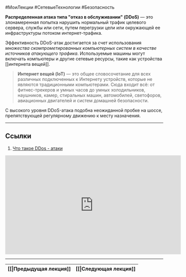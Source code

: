 #МоиЛекции #СетевыеТехнологии #Безопасность 

**Распределенная атака типа "отказ в обслуживании" (DDoS)** — это злонамеренная попытка нарушить нормальный трафик целевого сервера, службы или сети, путем перегрузки цели или окружающей ее инфраструктуры потоком интернет-трафика.

Эффективность DDoS-атак достигается за счет использования *множества скомпрометированных компьютерных систем в качестве источников атакующего трафика*. Используемые машины могут включать компьютеры и другие сетевые ресурсы, такие как устройства [[интернета вещей]].

> **Интернет вещей (IoT)** — это общее словосочетание для всех различных подключенных к Интернету устройств, которые не являются традиционными компьютерами. Сюда входит всё: от фитнес-трекеров и умных часов до умных холодильников, наушников, камер, стиральных машин, автомобилей, светофоров, авиационных двигателей и систем домашней безопасности.

С высокого уровня DDoS-атака подобна неожиданной пробке на шоссе, препятствующей регулярному движению к месту назначения.

---
## Ссылки

1. [Что такое DDos - атаки](https://www.cloudflare.com/learning/ddos/what-is-a-ddos-attack/)


<iframe width="560" height="315" src="https://www.youtube.com/embed/T_iycKFPGEM?si=hD3Eo9D9jcl0zL48" title="YouTube video player" frameborder="0" allow="accelerometer; autoplay; clipboard-write; encrypted-media; gyroscope; picture-in-picture; web-share" referrerpolicy="strict-origin-when-cross-origin" allowfullscreen></iframe>

---

| [[\|Предыдущая лекция]] | [[\|Следующая лекция]] |
| ----------------------- | ---------------------- |

